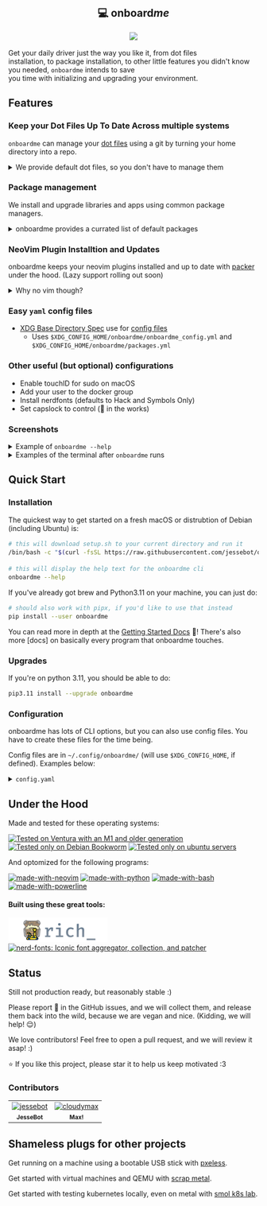 <h2 align="center">
  <img
    src="https://raw.githubusercontent.com/catppuccin/catppuccin/main/assets/misc/transparent.png"
    height="30"
    width="0px"
  />
  💻 onboard<i>me</i>
  <img
    src="https://raw.githubusercontent.com/catppuccin/catppuccin/main/assets/misc/transparent.png"
    height="30"
    width="0px"
  />
</h2>
<p align="center">
  <a href="https://github.com/jessebot/onboardme/releases">
    <img src="https://img.shields.io/github/v/release/jessebot/onboardme?style=plastic&labelColor=484848&color=3CA324&logo=GitHub&logoColor=white">
  </a>
</p>

Get your daily driver just the way you like it, from dot files installation, to package installation, to other little features you didn't know you needed, `onboardme` intends to save you time with initializing and upgrading your environment.

## Features

### Keep your Dot Files Up To Date Across multiple systems
`onboardme` can manage your [dot files] using a git by turning your home directory into a repo.

<details>
  <summary>We provide default dot files, so you don't have to manage them</summary>

- The [default dot files] are open source, and the maintainers use these themselves
- They cover a lot of common apps/tools you probably want anyway
- They have consistent colorschemes accross different CLI/TUI programs 😃
- They set all the helpful BASH aliases you could need (zsh support coming soon)

</details>

### Package management
We install and upgrade libraries and apps using common package managers.

<details>
  <summary>onboardme provides a currated list of default packages</summary>
  
- checkout the [default packages](./onboardme/config/packages.yaml)
- supports `brew`, `apt`, `snap`, `flatpak`, and `pip` (and you can add your own 😄)
- group together packages for different kinds of environments
  - onboardme provides default package groups:
    - default (no desktop GUI apps installed by default, always installed)
    - macOS (default apps for _macOS only_ apps, always installed on macOS)
    - gui (default GUI apps for Linux desktops, optionally installed)
    - devops (devops related tooling, optionally installed)

</details>

### NeoVim Plugin Installtion and Updates
onboardme keeps your neovim plugins installed and up to date with [packer] under the hood.
(Lazy support rolling out soon)
  
<details>
  <summary>Why no vim though?</summary>
  
  If you haven't already made the switch from Vim to [NeoVim], you can try out NeoVim today with `onboardme` :D We used to support both neovim _and_ vim, but these days none of the primary developers of this repo use pure vim anymore, so we can't ensure it's up to standards. All of your knowledge from vim is still helpful in neovim though, and we highly recommend switching as neovim has a lot more features and a very active plugin community :) NeoVim maintains a guide on how to switch from vim [here](https://neovim.io/doc/user/nvim.html#nvim-from-vim). 

  We will stop official support for configuring vim, outside of installing the package across Debian/MacOS, in v1.0.0. This just means we won't be running anything to configure your vim plugins anymore, but you can still always add it to a package manager in [`packages.yaml`](#configuration). 

</details>

### Easy `yaml` config files
- [XDG Base Directory Spec] use for [config files](#configuration)
  - Uses `$XDG_CONFIG_HOME/onboardme/onboardme_config.yml` and `$XDG_CONFIG_HOME/onboardme/packages.yml`

### Other useful (but optional) configurations
- Enable touchID for sudo on macOS
- Add your user to the docker group
- Install nerdfonts (defaults to Hack and Symbols Only)
- Set capslock to control (🚧 in the works)

### Screenshots

<details>
  <summary>Example of <code>onboardme --help</code></summary>

<p align="center" width="100%">
<a href="https://raw.githubusercontent.com/jessebot/onboardme/main/docs/onboardme/screenshots/help_text.svg">
<img src="./docs/onboardme/screenshots/help_text.svg" alt='screenshot of full output of onboardme --help'>
</a>
</p>

</details>

<details>
  <summary>Examples of the terminal after <code>onboardme</code> runs</summary>

<p align="center" width="100%">

### neovim
<img width="90%" src='https://raw.githubusercontent.com/jessebot/onboardme/main/docs/onboardme/screenshots/neovim_example_1.png' alt='screenshot of neovim with colors'>

### Powerline and ls
<img width="80%" src='https://raw.githubusercontent.com/jessebot/onboardme/main/docs/onboardme/screenshots/ls_tree_examples.png' alt='screenshot of powerline and lsd'>

### Powerline with git
<img width="90%" src='https://raw.githubusercontent.com/jessebot/onboardme/main/docs/onboardme/screenshots/git_powerline_example.png' alt='screenshot of powerline and git colors'>

### Image and colors
<img width="90%" src='https://raw.githubusercontent.com/jessebot/onboardme/main/docs/onboardme/screenshots/image_in_terminal.png' alt='screenshot of color samples and image of dog using a computer using sixel'>

### Python virtual env in powerline and cat
<img width="90%" src='https://raw.githubusercontent.com/jessebot/onboardme/main/docs/onboardme/screenshots/python_virtual_env_example.png' alt='screenshot of using bat and python virtual env in powerline'>
</p>

</details>

## Quick Start

### Installation
The quickest way to get started on a fresh macOS or distrubtion of Debian (including Ubuntu) is:

```bash
# this will download setup.sh to your current directory and run it
/bin/bash -c "$(curl -fsSL https://raw.githubusercontent.com/jessebot/onboardme/main/setup.sh)"

# this will display the help text for the onboardme cli
onboardme --help
```

If you've already got brew and Python3.11 on your machine, you can just do:

```bash
# should also work with pipx, if you'd like to use that instead
pip install --user onboardme
```

You can read more in depth at the [Getting Started Docs] 💙! There's also more [docs] on basically every program that onboardme touches.

### Upgrades
If you're on python 3.11, you should be able to do:

```bash
pip3.11 install --upgrade onboardme
```

### Configuration
onboardme has lots of CLI options, but you can also use config files. You have to create these files for the time being.

Config files are in `~/.config/onboardme/` (will use `$XDG_CONFIG_HOME`, if defined). Examples below:

<details>
<summary><code>config.yaml</code></summary>


```yaml
log:
  # Full path to a file you'd like to log to. Creates file if it doesn't exist
  file: ""
  # what level of logs to output (DEBUG, INFO, WARN, ERROR)
  level: "INFO"

# steps refer to a specific function in the list of functions we run
steps:
  # these are mac specific steps
  Darwin:
    # clones dot files into home dir/git fetches updates for dot files
    - dot_files
    # install packages
    - packages
    # adds nerdfonts
    - font_setup
    # runs :PackerSync
    - neovim_setup
    # sets up touchID for sudo
    - sudo_setup
  # these are linux specific steps
  Linux:
    - dot_files
    - packages
    - font_setup
    - neovim_setup
    # add your user to the docker group
    - group_setup

dot_files:
  # personal git repo URL for your dot files, defaults to jessebot/dot_files
  git_url: "https://github.com/jessebot/dot_files.git"
  # the branch to use for the git repo above, defaults to main
  git_branch: "main"
  # !CAREFUL: runs a `git reset --hard`, which will overwite/delete local files in ~ that
  # conflict with the above defined git repo url and branch. You should run
  # `onboardme -s dot_files` to get the files that would be overwritten
  overwrite: false

# basic package config
package:
  # Remove any of the below pkg managers to only run the remaining pkg managers
  managers:
    # these are macOS specific steps
    Darwin:
      - brew
      - pip3.11
    # these are linux specific steps
    Linux:
      - brew
      - pip3.11
      - apt
      - snap
      - flatpak
  # list of extra existing packages groups to install
  groups:
    - default
    # uncomment these to add them as default installed package groups
    # - gui
    # - gaming
    # - devops
```

</details>

## Under the Hood
Made and tested for these operating systems:

[![Tested on Ventura with an M1 and older generation](https://img.shields.io/badge/mac%20os-000000?style=for-the-badge&logo=apple&logoColor=white)](https://wikiless.org/wiki/MacOS?lang=en)
[![Tested only on Debian Bookworm](https://img.shields.io/badge/Debian-A81D33?style=for-the-badge&logo=debian&logoColor=white)](https://www.debian.org/)
[![Tested only on ubuntu servers](https://img.shields.io/badge/Ubuntu-E95420?style=for-the-badge&logo=ubuntu&logoColor=white)](https://ubuntu.com/)

And optomized for the following programs:

[![made-with-neovim](https://img.shields.io/badge/NeoVim-0f191f?style=for-the-badge&logo=neovim&logoColor=#5c983b)](https://neovim.io/)
[![made-with-python](https://img.shields.io/badge/Python-FFD43B?style=for-the-badge&logo=python&logoColor=blue)](https://www.python.org/)
[![made-with-bash](https://img.shields.io/badge/GNU%20Bash-000000?style=for-the-badge&logo=GNU%20Bash&logoColor=#5c983b)](https://www.gnu.org/software/bash/)
[![made-with-powerline](https://img.shields.io/badge/powerline-000000?style=for-the-badge&logo=powerline&logoColor=#5c983b)](https://powerline.readthedocs.io/en/master/overview.html)


#### Built using these great tools:

[<img src="https://github.com/textualize/rich/raw/master/imgs/logo.svg" alt="rich python library logo with with yellow snake" width="200">](https://github.com/Textualize/rich/tree/master)
[<img src="https://raw.githubusercontent.com/ryanoasis/nerd-fonts/master/images/nerd-fonts-logo.svg" width="120" alt="nerd-fonts: Iconic font aggregator, collection, and patcher">](https://www.nerdfonts.com/)


## Status
Still not production ready, but reasonably stable :)

Please report 🐛 in the GitHub issues, and we will collect them,
and release them back into the wild, because we are vegan and nice.
(Kidding, we will help! 😌)

We love contributors! Feel free to open a pull request, and we will review it asap! :)

:star: If you like this project, please star it to help us keep motivated :3

### Contributors

<!-- readme: contributors -start -->
<table>
<tr>
    <td align="center">
        <a href="https://github.com/jessebot">
            <img src="https://avatars.githubusercontent.com/u/2389292?v=4" width="100;" alt="jessebot"/>
            <br />
            <sub><b>JesseBot</b></sub>
        </a>
    </td>
    <td align="center">
        <a href="https://github.com/cloudymax">
            <img src="https://avatars.githubusercontent.com/u/84841307?v=4" width="100;" alt="cloudymax"/>
            <br />
            <sub><b>Max!</b></sub>
        </a>
    </td></tr>
</table>
<!-- readme: contributors -end -->

## Shameless plugs for other projects
Get running on a machine using a bootable USB stick with [pxeless](https://github.com/cloudymax/pxeless).

Get started with virtual machines and QEMU with [scrap metal](https://github.com/cloudymax/Scrap-Metal).

Get started with testing kubernetes locally, even on metal with [smol k8s lab](https://github.com/jessebot/smol_k8s_lab).

<!-- link references -->
[documentation]: https://jessebot.github.io/onboardme/onboardme "onboardme documentation"
[default dot files]: https://github.com/jessebot/dot_files "default dot files for onboardme"
[help text]: https://raw.githubusercontent.com/jessebot/onboardme/main/docs/onboardme/screenshots/help_text.svg "an svg of the command: onboardme --help"
[Getting Started Docs]: https://jessebot.github.io/onboardme/onboardme/getting-started "getting started documentation"

<!-- external link references -->
[dot files]: https://en.wikipedia.org/wiki/Hidden_file_and_hidden_directory#Unix_and_Unix-like_environments "wiki entry for dot file explanation"
[XDG Base Directory Spec]: https://specifications.freedesktop.org/basedir-spec/latest/ar01s03.html
[NeoVim]: https://neovim.io/ "neovim, vim improved"
[packer]: https://github.com/wbthomason/packer.nvim

